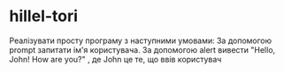 # hillel-tori
Pеалізувати просту програму з наступними умовами:
За допомогою prompt запитати ім'я користувача.
За допомогою alert вивести "Hello, John! How are you?" , де John це те, що ввів користувач
